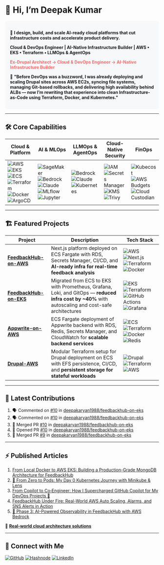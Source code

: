 # 👋 Hi, I’m Deepak Kumar  

<div style="background-color:#f6f8fa; padding:16px; border-radius:8px;">

🚀 **I design, build, and scale AI-ready cloud platforms that cut infrastructure costs and accelerate product delivery.**  

**Cloud & DevOps Engineer&nbsp;|&nbsp;AI-Native Infrastructure Builder&nbsp;|&nbsp;AWS • EKS • Terraform • LLMOps & AgentOps**  

<span style="color:#FF6B6B; font-weight:bold;">Ex-Drupal Architect → Cloud & DevOps Engineer → AI-Native Infrastructure Builder</span>  

💬 **"Before DevOps was a buzzword, I was already deploying and scaling Drupal sites across AWS EC2s, syncing file systems, managing Git-based rollbacks, and delivering high availability behind ALBs — now I’m rewriting that experience into clean Infrastructure-as-Code using Terraform, Docker, and Kubernetes."**

</div>

---

## 🛠 Core Capabilities

| **Cloud & Platform** | **AI & MLOps** | **LLMOps & AgentOps** | **Cloud-Native Security** | **FinOps** |
|----------------------|----------------|-----------------------|---------------------------|------------|
| ![AWS](https://img.shields.io/badge/AWS-232F3E?logo=amazon-aws&logoColor=white) ![EKS](https://img.shields.io/badge/EKS-FF9900?logo=amazon-eks&logoColor=white) ![ECS](https://img.shields.io/badge/ECS-F8991D?logo=amazon-ecs&logoColor=white) ![Terraform](https://img.shields.io/badge/Terraform-844FBA?logo=terraform&logoColor=white) ![Docker](https://img.shields.io/badge/Docker-2496ED?logo=docker&logoColor=white) ![ArgoCD](https://img.shields.io/badge/ArgoCD-FE5F55?logo=argo&logoColor=white) | ![SageMaker](https://img.shields.io/badge/SageMaker-FF9900?logo=amazon-aws&logoColor=white) ![Bedrock](https://img.shields.io/badge/Bedrock-FF9900?logo=amazon-aws&logoColor=white) ![Claude](https://img.shields.io/badge/Claude-000000?logo=anthropic&logoColor=white) ![MLflow](https://img.shields.io/badge/MLflow-0194E2?logo=mlflow&logoColor=white) ![Jupyter](https://img.shields.io/badge/Jupyter-F37626?logo=jupyter&logoColor=white) | ![Bedrock](https://img.shields.io/badge/Bedrock-FF9900?logo=amazon-aws&logoColor=white) ![Claude](https://img.shields.io/badge/Claude-000000?logo=anthropic&logoColor=white) ![Kubernetes](https://img.shields.io/badge/Kubernetes-326CE5?logo=kubernetes&logoColor=white) | ![IAM](https://img.shields.io/badge/IAM-232F3E?logo=amazon-aws&logoColor=white) ![Secrets Manager](https://img.shields.io/badge/Secrets_Manager-232F3E?logo=amazon-aws&logoColor=white) ![KMS](https://img.shields.io/badge/KMS-232F3E?logo=amazon-aws&logoColor=white) ![Trivy](https://img.shields.io/badge/Trivy-1904DA?logo=aqua&logoColor=white) | ![Kubecost](https://img.shields.io/badge/Kubecost-000000?logo=kubecost&logoColor=white) ![AWS Budgets](https://img.shields.io/badge/AWS_Budgets-232F3E?logo=amazon-aws&logoColor=white) ![Cloud Custodian](https://img.shields.io/badge/Cloud_Custodian-000000?logoColor=white) |

---

## 🏗️ Featured Projects

| Project | Description | Tech Stack |
|---------|-------------|------------|
| [**FeedbackHub-on-AWS**](https://github.com/deepakaryan1988/feedbackhub-on-awsform) | Next.js platform deployed on ECS Fargate with RDS, Secrets Manager, CI/CD, and **AI-ready infra for real-time feedback analysis** | ![AWS](https://img.shields.io/badge/AWS-232F3E?logo=amazon-aws&logoColor=white) ![Next.js](https://img.shields.io/badge/Next.js-000000?logo=nextdotjs&logoColor=white) ![Terraform](https://img.shields.io/badge/Terraform-844FBA?logo=terraform&logoColor=white) ![Docker](https://img.shields.io/badge/Docker-2496ED?logo=docker&logoColor=white) |
| [**FeedbackHub-on-EKS**](https://github.com/deepakaryan1988/feedbackhub-on-eks) | Migrated from ECS to EKS with Prometheus, Grafana, Loki, and GitOps — **reduced infra cost by ~40%** with autoscaling and cost-safe architectures | ![EKS](https://img.shields.io/badge/EKS-FF9900?logo=amazon-eks&logoColor=white) ![Terraform](https://img.shields.io/badge/Terraform-844FBA?logo=terraform&logoColor=white) ![GitHub Actions](https://img.shields.io/badge/GitHub%20Actions-2088FF?logo=github-actions&logoColor=white) ![Grafana](https://img.shields.io/badge/Grafana-F46800?logo=grafana&logoColor=white) |
| [**Appwrite-on-AWS**](https://github.com/deepakaryan1988/appwrite-on-aws) | ECS Fargate deployment of Appwrite backend with RDS, Redis, Secrets Manager, and CloudWatch for **scalable backend services** | ![ECS](https://img.shields.io/badge/ECS-F8991D?logo=amazon-ecs&logoColor=white) ![Terraform](https://img.shields.io/badge/Terraform-844FBA?logo=terraform&logoColor=white) ![Docker](https://img.shields.io/badge/Docker-2496ED?logo=docker&logoColor=white) ![Redis](https://img.shields.io/badge/Redis-DC382D?logo=redis&logoColor=white) |
| [**Drupal-AWS**](https://github.com/deepakaryan1988/Drupal-AWS) | Modular Terraform setup for Drupal deployment on ECS with EFS persistence, CI/CD, and **persistent storage for stateful workloads** | ![Drupal](https://img.shields.io/badge/Drupal-0678BE?logo=drupal&logoColor=white) ![Terraform](https://img.shields.io/badge/Terraform-844FBA?logo=terraform&logoColor=white) ![AWS](https://img.shields.io/badge/AWS-232F3E?logo=amazon-aws&logoColor=white) |

---

## 🚀 Latest Contributions

<!--START_SECTION:activity-->
1. 🗣 Commented on [#10](https://github.com//deepakaryan1988/feedbackhub-on-eks/issues/10) in [deepakaryan1988/feedbackhub-on-eks](https://github.com//deepakaryan1988/feedbackhub-on-eks)
2. 🗣 Commented on [#10](https://github.com//deepakaryan1988/feedbackhub-on-eks/issues/10) in [deepakaryan1988/feedbackhub-on-eks](https://github.com//deepakaryan1988/feedbackhub-on-eks)
3. 🎉 Merged PR [#10](https://github.com//deepakaryan1988/feedbackhub-on-eks/pull/10) in [deepakaryan1988/feedbackhub-on-eks](https://github.com//deepakaryan1988/feedbackhub-on-eks)
4. 💪 Opened PR [#10](https://github.com//deepakaryan1988/feedbackhub-on-eks/pull/10) in [deepakaryan1988/feedbackhub-on-eks](https://github.com//deepakaryan1988/feedbackhub-on-eks)
5. 🎉 Merged PR [#9](https://github.com//deepakaryan1988/feedbackhub-on-eks/pull/9) in [deepakaryan1988/feedbackhub-on-eks](https://github.com//deepakaryan1988/feedbackhub-on-eks)
<!--END_SECTION:activity-->

---

## ⚡ Published Articles

<!-- HASHNODE_BLOG:START -->
1. [From Local Docker to AWS EKS: Building a Production-Grade MongoDB Architecture for FeedbackHub](https://debugdeploygrow.hashnode.dev/from-local-docker-to-aws-eks-building-a-production-grade-mongodb-architecture-for-feedbackhub)
2. [🚀 From Zero to Pods: My Day 0 Kubernetes Journey with Minikube & Lens](https://debugdeploygrow.hashnode.dev/from-zero-to-pods-my-day-0-kubernetes-journey-with-minikube-and-lens)
3. [From Copilot to Co‑Engineer: How I Supercharged GitHub Copilot for My DevOps Projects 🚀](https://debugdeploygrow.hashnode.dev/from-copilot-to-coengineer-how-i-supercharged-github-copilot-for-my-devops-projects)
4. [FeedbackHub Under Fire: Real-World AWS Auto Scaling, Alarms, and SNS Alerts in Action](https://debugdeploygrow.hashnode.dev/feedbackhub-under-fire-real-world-aws-auto-scaling-alarms-and-sns-alerts-in-action)
5. [🚀 Phase 3: AI-Powered Observability in FeedbackHub with AWS Bedrock](https://debugdeploygrow.hashnode.dev/phase-3-ai-powered-observability-in-feedbackhub-with-aws-bedrock)
<!-- HASHNODE_BLOG:END -->

🚀 **[Real-world cloud architecture solutions](https://debugdeploygrow.hashnode.dev)**

---

## 🤝 Connect with Me  

[![GitHub](https://img.shields.io/badge/GitHub-181717?logo=github&logoColor=white)](https://github.com/deepakaryan1988) [![Hashnode](https://img.shields.io/badge/Blog-2962FF?logo=hashnode&logoColor=white)](https://debugdeploygrow.hashnode.dev) [![LinkedIn](https://img.shields.io/badge/LinkedIn-0A66C2?logo=linkedin&logoColor=white)](https://www.linkedin.com/in/deepakaryan1988/)
